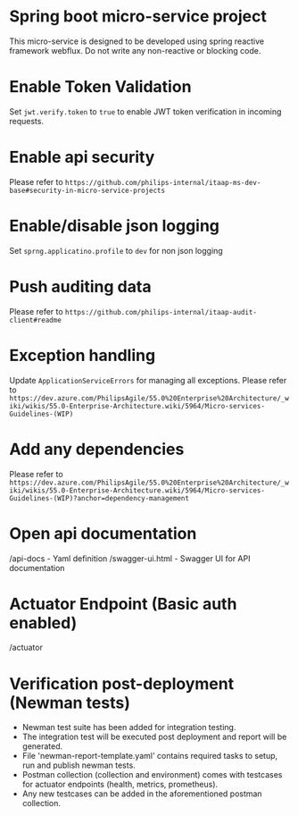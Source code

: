 # Spring boot micro-service project 
This micro-service is designed to be developed using spring reactive framework webflux. 
Do not write any non-reactive or blocking code. 

# Enable Token Validation
Set `jwt.verify.token` to `true` to enable JWT token verification in incoming requests. 

# Enable api security
Please refer to `https://github.com/philips-internal/itaap-ms-dev-base#security-in-micro-service-projects` 


# Enable/disable json logging 
Set `sprng.applicatino.profile` to `dev` for non json logging

# Push auditing data 
Please refer to `https://github.com/philips-internal/itaap-audit-client#readme`

# Exception handling 
Update `ApplicationServiceErrors` for managing all exceptions. 
Please refer to `https://dev.azure.com/PhilipsAgile/55.0%20Enterprise%20Architecture/_wiki/wikis/55.0-Enterprise-Architecture.wiki/5964/Micro-services-Guidelines-(WIP)`

# Add any dependencies 
Please refer to `https://dev.azure.com/PhilipsAgile/55.0%20Enterprise%20Architecture/_wiki/wikis/55.0-Enterprise-Architecture.wiki/5964/Micro-services-Guidelines-(WIP)?anchor=dependency-management` 

# Open api documentation 
/api-docs - Yaml definition 
/swagger-ui.html - Swagger UI for API documentation

# Actuator Endpoint (Basic auth enabled)
/actuator

# Verification post-deployment (Newman tests)
* Newman test suite has been added for integration testing.
* The integration test will be executed post deployment and report will be generated.
* File 'newman-report-template.yaml' contains required tasks to setup, run and publish newman tests.
* Postman collection (collection and environment) comes with testcases for actuator endpoints (health, metrics, prometheus).
* Any new testcases can be added in the aforementioned postman collection.